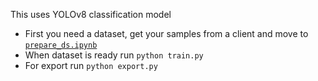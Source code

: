 This uses YOLOv8 classification model

* First you need a dataset, get your samples from a client and move to [`prepare_ds.ipynb`](prepare_ds.ipynb)
* When dataset is ready run `python train.py`
* For export run `python export.py`